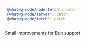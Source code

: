```yaml
---
'@whatwg-node/node-fetch': patch
'@whatwg-node/server': patch
'@whatwg-node/fetch': patch
---
```


Small improvements for Bun support
